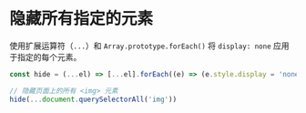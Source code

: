 # 隐藏所有指定的元素

使用扩展运算符（`...`）和 `Array.prototype.forEach()` 将 `display: none` 应用于指定的每个元素。

```js
const hide = (...el) => [...el].forEach((e) => (e.style.display = 'none'))

// 隐藏页面上的所有 <img> 元素
hide(...document.querySelectorAll('img'))
```
